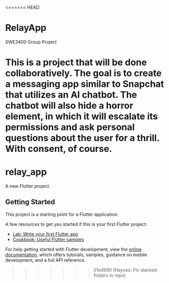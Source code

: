 <<<<<<< HEAD
# RelayApp
SWE3400 Group Project

This is a project that will be done collaboratively. 
The goal is to create a messaging app similar to Snapchat that utilizes an AI chatbot. The chatbot
will also hide a horror element, in which it will escalate its permissions and ask personal questions
about the user for a thrill. With consent, of course.
=======
# relay_app

A new Flutter project.

## Getting Started

This project is a starting point for a Flutter application.

A few resources to get you started if this is your first Flutter project:

- [Lab: Write your first Flutter app](https://docs.flutter.dev/get-started/codelab)
- [Cookbook: Useful Flutter samples](https://docs.flutter.dev/cookbook)

For help getting started with Flutter development, view the
[online documentation](https://docs.flutter.dev/), which offers tutorials,
samples, guidance on mobile development, and a full API reference.
>>>>>>> 01ed590 (Haynes: Fix stacked folders in repo)
